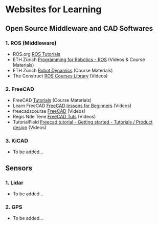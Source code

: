 # Websites for Learning

## Open Source Middleware and CAD Softwares
### 1. ROS (Middleware)
* ROS.org [ROS Tutorials](http://wiki.ros.org/ROS/Tutorials)
* ETH Zürich [Programming for Robotics - ROS](http://www.rsl.ethz.ch/education-students/lectures/ros.html) (Videos & Course Materials)
* ETH Zürich [Robot Dynamics](http://www.rsl.ethz.ch/education-students/lectures/robotdynamics.html) (Course Materials)
* The Construct [ROS Courses Library](https://www.youtube.com/channel/UCt6Lag-vv25fTX3e11mVY1Q/playlists) (Videos)
### 2. FreeCAD
* FreeCAD [Tutorials](https://www.freecadweb.org/wiki/Tutorials/en) (Course Materials)
* Learn FreeCAD [FreeCAD lessons for Beginners](https://www.youtube.com/playlist?list=PL6fZ68Cq3L8k0JhxnIVjZQN26cn9idJrj) (Videos)
* freecadscourse [FreeCAD](https://www.youtube.com/playlist?list=PLUDYGB_nvh-GJyENhw5kN2lPaZPcy4tnk) (Videos)
* Regis Nde Tene [FreeCAD Tuts](https://www.youtube.com/playlist?list=PLDd21g-eSHwkkxVOfVmR8ObpPN5QbL7ye) (Videos)
* TutorialField [Freecad tutorial - Getting started - Tutorials / Product design](https://www.youtube.com/playlist?list=PLJ8J_verOTi2uQIMxEL64Wb2knQwVFXWz) (Videos)
### 3. KiCAD
* To be added...
## Sensors
### 1. Lidar
* To be added...
### 2. GPS
* To be added...
